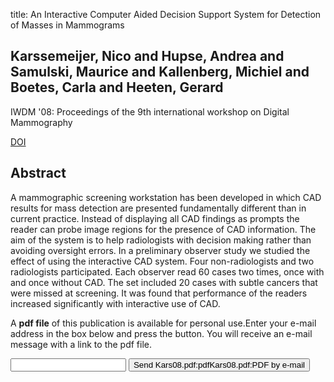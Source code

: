 title: An Interactive Computer Aided Decision Support System for Detection of Masses in Mammograms

## Karssemeijer, Nico and Hupse, Andrea and Samulski, Maurice and Kallenberg, Michiel and Boetes, Carla and Heeten, Gerard
IWDM '08: Proceedings of the 9th international workshop on Digital Mammography

<a href="https://doi.org/10.1007/978-3-540-70538-3_38">DOI</a>

## Abstract
A mammographic screening workstation has been developed in which CAD results for mass detection are presented fundamentally different than in current practice. Instead of displaying all CAD findings as prompts the reader can probe image regions for the presence of CAD information. The aim of the system is to help radiologists with decision making rather than avoiding oversight errors. In a preliminary observer study we studied the effect of using the interactive CAD system. Four non-radiologists and two radiologists participated. Each observer read 60 cases two times, once with and once without CAD. The set included 20 cases with subtle cancers that were missed at screening. It was found that performance of the readers increased significantly with interactive use of CAD.

A <b>pdf file</b> of this publication is available for personal use.Enter your e-mail address in the box below and press the button. You will receive an e-mail message with a link to the pdf file.
<form action="sender.php">  <input type="text" name="email">  <input type="submit" value="Send Kars08.pdf:pdfKars08.pdf:PDF by e-mail"></form>